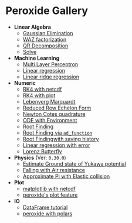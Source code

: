 # Peroxide Gallery

* **Linear Algebra**
    * [Gaussian Elimination](./Linear_Algebra/triangular)
    * [WAZ factorization](./Linear_Algebra/waz)
    * [QR Decomposition](./Linear_Algebra/qr)
    * [Solve](./Linear_Algebra/solve)
* **Machine Learning**
    * [Multi Layer Perceptron](./Machine_Learning/mlp)
    * [Linear regression](./Machine_Learning/linear_reg)
    * [Linear ridge regression](./Machine_Learning/linear_reg_ridge)
* **Numeric**
    * [RK4 with netcdf](./Numeric/rk4_with_nc)
    * [RK4 with plot](./Numeric/rk4_with_plot)
    * [Lebenverg Marquardt](./Numeric/lm)
    * [Reduced Row Echelon Form](./Numeric/rref)
    * [Newton Cotes quadrature](./Numeric/newton_cotes)
    * [ODE with Environment](./Numeric/ode_with_env)
    * [Root Finding](./Numeric/root_finding)
    * [Root Finding via `ad_function`](./Numeric/root_finding_macro)
    * [Root Findingwith saving history](./Numeric/root_finding_history)
    * [Linear regression with error](./Numeric/lm_with_weight)
    * [Lorenz Butterfly](./Numeric/lorenz)
* **Physics** (Ver: `0.30.0`)
    * [Estimate Ground state of Yukawa potential](./Physics/yukawa_ground_state)
    * [Falling with Air resistance](./Physics/fall_drag)
    * [Approximate Pi with Elastic collision](./Physics/elastic_pi)
* **Plot**
    * [matplotlib with netcdf](./Plot/matplotlib_with_netcdf)
    * [peroxide's plot feature](./Plot/plot_feature)
* **IO**
    * [DataFrame tutorial](./IO/dataframe)
    * [peroxide with polars](./IO/with_polars)
